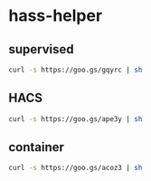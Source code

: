 # hass-helper

## supervised

```bash
curl -s https://goo.gs/gqyrc | sh
```

## HACS

```bash
curl -s https://goo.gs/ape3y | sh
```

## container

```bash
curl -s https://goo.gs/acoz3 | sh
```